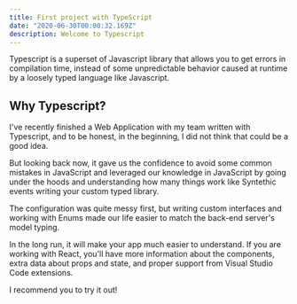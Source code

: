 ```yaml
---
title: First project with TypeScript
date: "2020-06-30T00:00:32.169Z"
description: Welcome to Typescript
---
```


Typescript is a superset of Javascript library that allows you to get errors in compilation time, instead of some unpredictable behavior caused at runtime by a loosely typed language like Javascript.

## Why Typescript?

I've recently finished a Web Application with my team written with Typescript, and to be honest, in the beginning, I did not think that could be a good idea. 

But looking back now, it gave us the confidence to avoid some common mistakes in JavaScript and leveraged our knowledge in JavaScript by going under the hoods and understanding how many things work like Syntethic events writing your custom typed library.

The configuration was quite messy first, but writing custom interfaces and working with Enums made our life easier to match the back-end server's model typing. 

In the long run, it will make your app much easier to understand.
If you are working with React, you'll have more information about the components, extra data about props and state, and proper support from Visual Studio Code extensions. 

I recommend you to try it out! 
